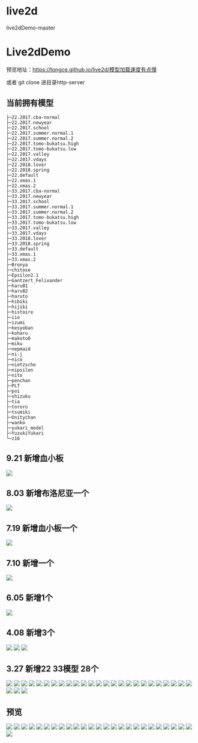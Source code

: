 # live2d
live2dDemo-master
# Live2dDemo

预览地址：https://tongce.github.io/live2d/模型加载速度有点慢

或者 git clone 进目录http-server

## 当前拥有模型

```
├─22.2017.cba-normal
├─22.2017.newyear
├─22.2017.school
├─22.2017.summer.normal.1
├─22.2017.summer.normal.2
├─22.2017.tomo-bukatsu.high
├─22.2017.tomo-bukatsu.low
├─22.2017.valley
├─22.2017.vdays
├─22.2018.lover
├─22.2018.spring
├─22.default
├─22.xmas.1
├─22.xmas.2
├─33.2017.cba-normal
├─33.2017.newyear
├─33.2017.school
├─33.2017.summer.normal.1
├─33.2017.summer.normal.2
├─33.2017.tomo-bukatsu.high
├─33.2017.tomo-bukatsu.low
├─33.2017.valley
├─33.2017.vdays
├─33.2018.lover
├─33.2018.spring
├─33.default
├─33.xmas.1
├─33.xmas.2
├─Bronya
├─chitose
├─Epsilon2.1
├─Gantzert_Felixander
├─haru01
├─haru02
├─haruto
├─hibiki
├─hijiki
├─histoire
├─iio
├─izumi
├─kesyoban
├─koharu
├─makoto0
├─miku
├─nepmaid
├─ni-j
├─nico
├─nietzsche
├─nipsilon
├─nito
├─penchan
├─PLT
├─poi
├─shizuku
├─tia
├─tororo
├─tsumiki
├─Unitychan
├─wanko
├─yukari_model
├─YuzukiYukari
└─z16
```

## 9.21 新增血小板

![](./screenshot/62.jpg)

## 8.03 新增布洛尼亚一个

![](./screenshot/61.jpg)

## 7.19 新增**血小板**一个

![](./screenshot/60.jpg)

## 7.10 新增一个

![](./screenshot/59.jpg)

## 6.05 新增1个

![](./screenshot/58.jpg)

## 4.08 新增3个

![](./screenshot/55.jpg)
![](./screenshot/56.jpg)
![](./screenshot/57.jpg)

## 3.27 新增22 33模型 28个

![](./screenshot/27.jpg)
![](./screenshot/28.jpg)
![](./screenshot/29.jpg)
![](./screenshot/30.jpg)
![](./screenshot/31.jpg)
![](./screenshot/32.jpg)
![](./screenshot/33.jpg)
![](./screenshot/34.jpg)
![](./screenshot/35.jpg)
![](./screenshot/36.jpg)
![](./screenshot/37.jpg)
![](./screenshot/38.jpg)
![](./screenshot/39.jpg)
![](./screenshot/40.jpg)
![](./screenshot/41.jpg)
![](./screenshot/42.jpg)
![](./screenshot/43.jpg)
![](./screenshot/44.jpg)
![](./screenshot/45.jpg)
![](./screenshot/46.jpg)
![](./screenshot/47.jpg)
![](./screenshot/48.jpg)
![](./screenshot/49.jpg)
![](./screenshot/50.jpg)
![](./screenshot/51.jpg)
![](./screenshot/52.jpg)
![](./screenshot/53.jpg)
![](./screenshot/54.jpg)

## 预览

![](./screenshot/1.jpg)
![](./screenshot/2.jpg)
![](./screenshot/3.jpg)
![](./screenshot/4.jpg)
![](./screenshot/5.jpg)
![](./screenshot/6.jpg)
![](./screenshot/7.jpg)
![](./screenshot/8.jpg)
![](./screenshot/9.jpg)
![](./screenshot/10.jpg)
![](./screenshot/11.jpg)
![](./screenshot/12.jpg)
![](./screenshot/13.jpg)
![](./screenshot/14.jpg)
![](./screenshot/15.jpg)
![](./screenshot/16.jpg)
![](./screenshot/17.jpg)
![](./screenshot/18.jpg)
![](./screenshot/19.jpg)
![](./screenshot/20.jpg)
![](./screenshot/21.jpg)
![](./screenshot/22.jpg)
![](./screenshot/23.jpg)
![](./screenshot/24.jpg)
![](./screenshot/25.jpg)
![](./screenshot/26.jpg)
